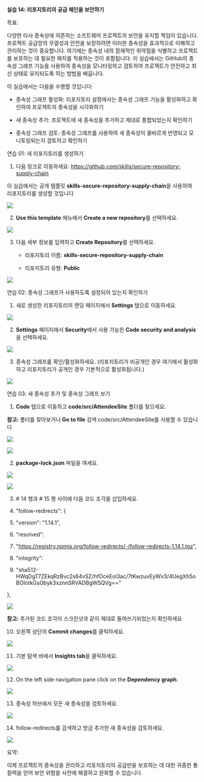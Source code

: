 **실습 14: 리포지토리의 공급 체인을 보안하기**

목표:

다양한 타사 종속성에 의존하는 소프트웨어 프로젝트의 보안을 유지할 책임이
있습니다. 프로젝트 공급망의 무결성과 안전을 보장하려면 이러한 종속성을
효과적으로 이해하고 관리하는 것이 중요합니다. 여기에는 종속성 내의
잠재적인 취약점을 식별하고 프로젝트를 보호하는 데 필요한 패치를 적용하는
것이 포함됩니다. 이 실습에서는 GitHub의 종속성 그래프 기능을 사용하여
종속성을 모니터링하고 검토하여 프로젝트가 안전하고 최신 상태로
유지되도록 하는 방법을 배웁니다.

이 실습에서는 다음을 수행할 것입니다:

- 종속성 그래프 활성화: 리포지토리 설정에서는 종속성 그래프 기능을
  활성화하고 확인하여 프로젝트의 종속성을 시각화하기

- 새 종속성 추가: 프로젝트에 새 종속성을 추가하고 제대로 통합되었는지
  확인하기

- 종속성 그래프 검토: 종속성 그래프를 사용하여 새 종속성이 올바르게
  반영되고 모니토링되는지 검토하고 확인하기

연습 01: 새 리포지토리를 생성하기

1.  다음 링크로
    이동하세요: <https://github.com/skills/secure-repository-supply-chain>

이 실습에서는 공개 템플릿 **skills-secure-repository-supply-chain**을
사용하여 리포지토리를 생성할 것입니다

![](./media/image1.jpeg)

2.  **Use this template** 메뉴에서 **Create a new repository**를
    선택하세요.

![](./media/image2.jpeg)

3.  다음 세부 정보를 입력하고 **Create Repository**를 선택하세요.

    - 리포지토리 이름: **skills-secure-repository-supply-chain**

    - 리포지토리 유형: **Public**

![](./media/image3.jpeg)

연습 02: 종속성 그래프가 사용하도록 설정되어 있는지 확인하기

1.  새로 생성한 리포지토리의 랜딩 페이지에서 **Settings** 탭으로
    이동하세요.

![](./media/image4.jpeg)

2.  **Settings** 페이지에서 **Security**에서 사용 가능한 **Code security
    and analysis**을 선택하세요.

![](./media/image5.jpeg)

3.  종속성 그래프를 확인/활성화하세요. (리포지토리가 비공개인 경우
    여기에서 활성화하고 리포지토리가 공개인 경우 기본적으로
    활성화됩니다.)

![](./media/image6.jpeg)

연습 03: 새 종속성 추가 및 종속성 그래프 보기

1.  **Code** 탭으로 이동하고 **code/src/AttendeeSite** 폴더를 찾으세요.

**참고:** 폴더를 찾아보거나 **Go to file** 검색 code/src/AttendeeSite를
사용할 수 있습니다

![](./media/image7.jpeg)

![](./media/image8.jpeg)

2.  **package-lock.json** 파일을 여세요.

![](./media/image9.jpeg)

![](./media/image10.jpeg)

3.  \# 14 행과 \# 15 행 사이에 다음 코드 조각을 삽입하세요.

4.  "follow-redirects": {

5.  "version": "1.14.1",

6.  "resolved":

7.  "https://registry.npmjs.org/follow-redirects/-/follow-redirects-1.14.1.tgz",

8.  "integrity":

9.  "sha512-HWqDgT7ZEkqRzBvc2s64vSZ/hfOceEol3ac/7tKwzuvEyWx3/4UegXh5oBOIotkGsObyk3xznnSRVADBgWSQVg=="

},

![](./media/image11.jpeg)

**참고:** 추가된 코드 조각이 스크린샷과 같이 제대로 들여쓰기되었는지
확인하세요

10. 오른쪽 상단의 **Commit changes**를 클릭하세요.

![](./media/image12.jpeg)

11. 기본 탐색 바에서 **Insights tab**을 클릭하세요.

![](./media/image13.jpeg)

12. On the left side navigation pane click on the **Dependency graph**.

![](./media/image14.jpeg)

13. 종속성 허브에서 모든 새 종속성을 검토하세요.

![](./media/image15.jpeg)

14. follow-redirects를 검색하고 방금 추가한 새 종속성을 검토하세요.

![](./media/image16.jpeg)

요약:

이제 프로젝트의 종속성을 관리하고 리포지토리의 공급만을 보호하는 데 대한
귀중한 통찰력을 얻어 보안 위험을 사전에 해결하고 완화할 수 있습니다.
